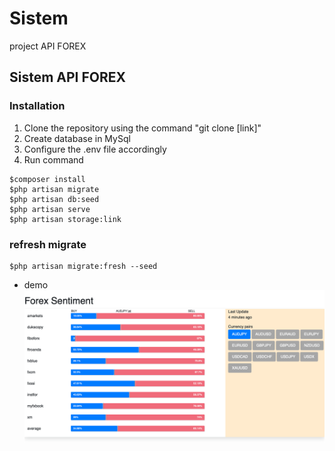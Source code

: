 # Sistem
project API FOREX

## Sistem API FOREX


### Installation
1. Clone the repository using the command "git clone [link]"
2. Create database in MySql
3. Configure the .env file accordingly
4. Run command 

```
$composer install
$php artisan migrate
$php artisan db:seed
$php artisan serve
$php artisan storage:link
```
### refresh migrate
```
$php artisan migrate:fresh --seed
```



* demo
![demo](public/demo.png)
